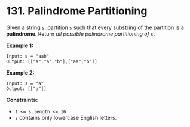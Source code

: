 # 131. Palindrome Partitioning

Given a string `s`, partition `s` such that every <span class="cursor-pointer relative text-dark-blue-s text-sm" keyword="substring-nonempty"></span> substring of the partition is a <span class="cursor-pointer relative text-dark-blue-s text-sm" keyword="palindrome-string"></span> **palindrome**. Return *all possible palindrome partitioning of* `s`.

**Example 1:**

    Input: s = "aab"
    Output: [["a","a","b"],["aa","b"]]

**Example 2:**

    Input: s = "a"
    Output: [["a"]]

**Constraints:**

- `1 <= s.length <= 16`
- `s` contains only lowercase English letters.
